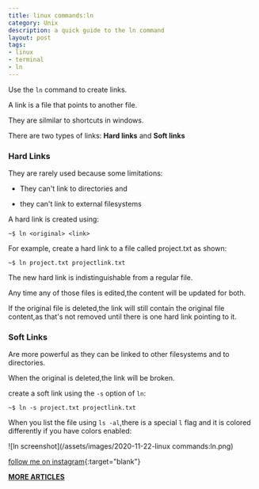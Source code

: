 ```yaml
---
title: linux commands:ln
category: Unix
description: a quick guide to the ln command 
layout: post
tags:
- linux
- terminal
- ln
---
```



Use the `ln` command to create links.

A link is a file that points to another file.

They are silmilar to shortcuts in windows.

There are two types of links: **Hard links** and **Soft links**

### Hard Links

They are rarely used because some limitations:

* They can't link to directories and 

* they can't link to external filesystems

A hard link is created using:


`~$ ln <original> <link> `

For example, create a hard link to a file called project.txt as shown:

 `~$ ln project.txt projectlink.txt`

The new hard link is indistinguishable from a regular file.

Any time any of those files is edited,the content will be updated for both.

If the original file is deleted,the link will still contain the original file content,as that's not removed until there is one hard link pointing to it.

### Soft Links

Are more powerful as they can be linked to other filesystems and to directories.

When the original is deleted,the link will be broken.

create a soft link using the `-s` option of `ln`:


`~$ ln -s project.txt projectlink.txt`


When you list the file using `ls -al`,there is a special `l` flag and it is colored differently if you have colors enabled:

![ln screenshot](/assets/images/2020-11-22-linux commands:ln.png)









[follow me on instagram](https://instagram.com/devmuangi){:target="blank"}


[**MORE ARTICLES**](/blog)


